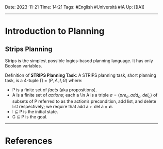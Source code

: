 Date: 2023-11-21
Time: 14:21
Tags: #English #Università #IA 
Up: [[IA]]

---
# Introduction to Planning

## Strips Planning

Strips is the simplest possible logics-based planning language. It has only Boolean variables.

Definition of **STRIPS Planning Task**:
A STRIPS planning task, short planning task, is a 4-tuple $\prod = (P, A, I, G)$ where: 
- P is a finite set of *facts* (aka propositions). 
- A is a finite set of *actions*; each a \in A is a triple $a = (pre_a , add_a, del_a)$ of subsets of P referred to as the action’s precondition, add list, and delete list respectively; we require that add a ∩ del a = ∅. 
- I ⊆ P is the initial state. 
- G ⊆ P is the goal.

---
# References
